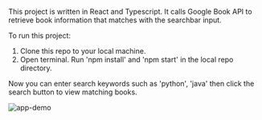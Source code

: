 This project is written in React and Typescript. It calls Google Book API to retrieve book information that matches with the searchbar input.

To run this project:
1) Clone this repo to your local machine.
2) Open terminal. Run 'npm install' and 'npm start' in the local repo directory.

Now you can enter search keywords such as 'python', 'java' then click the search button to view matching books.

![app-demo](https://github.com/yvoxu/React-Book-App/blob/master/app-demo.png)

